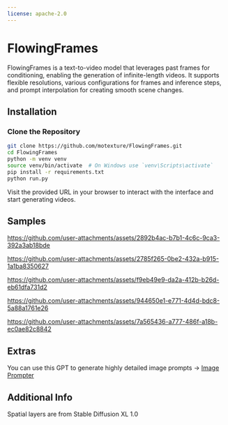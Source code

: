 ```yaml
---
license: apache-2.0
---
```

# FlowingFrames

FlowingFrames is a text-to-video model that leverages past frames for conditioning, enabling the generation of infinite-length videos. It supports flexible resolutions, various configurations for frames and inference steps, and prompt interpolation for creating smooth scene changes.

## Installation

### Clone the Repository

```bash
git clone https://github.com/motexture/FlowingFrames.git
cd FlowingFrames
python -m venv venv
source venv/bin/activate  # On Windows use `venv\Scripts\activate`
pip install -r requirements.txt
python run.py
```

Visit the provided URL in your browser to interact with the interface and start generating videos.

## Samples


https://github.com/user-attachments/assets/2892b4ac-b7b1-4c6c-9ca3-392a3ab18bde


https://github.com/user-attachments/assets/2785f265-0be2-432a-b915-1a1ba8350627


https://github.com/user-attachments/assets/f9eb49e9-da2a-412b-b26d-eb61dfa731d2


https://github.com/user-attachments/assets/944650e1-e771-4d4d-bdc8-5a88a1761e26


https://github.com/user-attachments/assets/7a565436-a777-486f-a18b-ec0ae82c8842


## Extras

You can use this GPT to generate highly detailed image prompts -> [Image Prompter](https://chatgpt.com/g/g-rRGhg9gA6-image-prompter)

## Additional Info

Spatial layers are from Stable Diffusion XL 1.0
